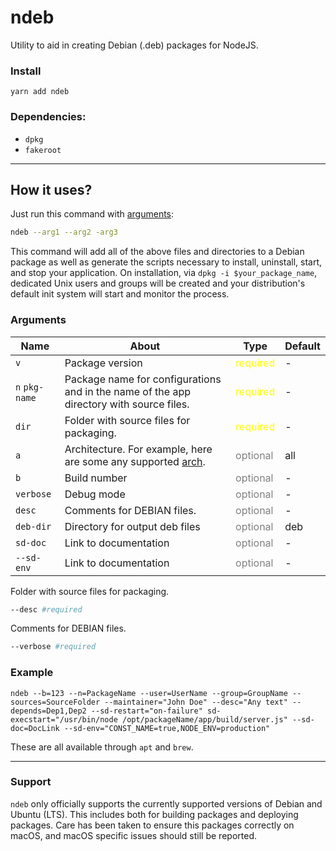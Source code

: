 # ndeb

Utility to aid in creating Debian (.deb) packages for NodeJS.

### Install
`yarn add ndeb`

### Dependencies:
- `dpkg`
- `fakeroot`

---

## How it uses?

Just run this command with [arguments](#arguments):

```bash
ndeb --arg1 --arg2 -arg3
```

This command will add all of the above files and directories to a Debian package as well as generate the scripts
necessary to install, uninstall, start, and stop your application. On installation, via `dpkg -i $your_package_name`,
dedicated Unix users and groups will be created and your distribution's default init system will start and monitor
the process.

### Arguments
Name  | About | Type | Default
------------- | -------------  | ------------- | -------------
```v```  | Package version | <span style="color: yellow">required</span> |  -
```n``` ```pkg-name```  | Package name for configurations and in the name of the app directory with source files.| <span style="color: yellow">required</span> |  -
```dir``` | Folder with source files for packaging. | <span style="color: yellow">required</span> |  -
```a``` | Architecture. For example, here are some any supported [arch](https://wiki.debian.org/SupportedArchitectures). | <span style="color: gray">optional</span> | all
```b ```  | Build number | <span style="color: gray">optional</span> |  -
```verbose```  | Debug mode| <span style="color: gray">optional</span> |  -
```desc```  | Comments for DEBIAN files. | <span style="color: gray">optional</span> |  -
```deb-dir```  | Directory for output deb files | <span style="color: gray">optional</span> |  deb
```sd-doc```  | Link to documentation | <span style="color: gray">optional</span> |  -
```--sd-env``` | Link to documentation | <span style="color: gray">optional</span> |  -

Folder with source files for packaging.
```bash
--desc #required
```
Comments for DEBIAN files.
```bash
--verbose #required
```
### Example

`ndeb --b=123 --n=PackageName --user=UserName --group=GroupName --sources=SourceFolder --maintainer="John Doe" --desc="Any text" --depends=Dep1,Dep2 --sd-restart="on-failure" sd-execstart="/usr/bin/node /opt/packageName/app/build/server.js" --sd-doc=DocLink --sd-env="CONST_NAME=true,NODE_ENV=production"`

These are all available through `apt` and `brew`.

---

### Support

`ndeb` only officially supports the currently supported versions of Debian and Ubuntu (LTS). This includes both
for building packages and deploying packages. Care has been taken to ensure this packages correctly on macOS, and macOS
specific issues should still be reported.

